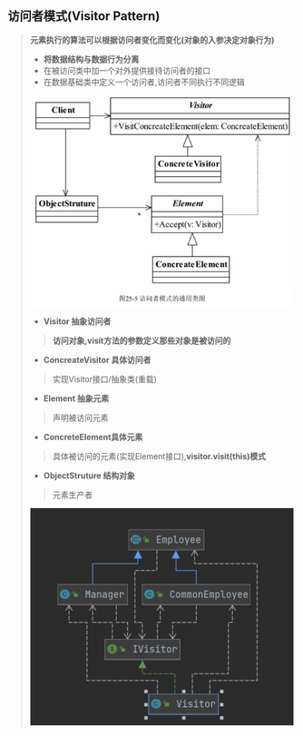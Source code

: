 ## 访问者模式(Visitor Pattern)

> **元素执行的算法可以根据访问者变化而变化(对象的入参决定对象行为)**
>
> - **将数据结构与数据行为分离**
> - 在被访问类中加一个对外提供接待访问者的接口
> - 在数据基础类中定义一个访问者,访问者不同执行不同逻辑
>
> ![image-20211118165808364](image-20211118165808364.png) 
>
> - **Visitor  抽象访问者**
>
> > **访问对象,visit方法的参数定义那些对象是被访问的**
>
> - **ConcreateVisitor 具体访问者**
>
> > 实现Visitor接口/抽象类(重载)
>
> - **Element 抽象元素**
>
> > 声明被访问元素
>
> - **ConcreteElement具体元素**
>
> > 具体被访问的元素(实现Element接口),**visitor.visit(this)模式**
>
> - **ObjectStruture 结构对象**
>
> > 元素生产者
>
> ![image-20211118170846546](image-20211118170846546.png) 
>
> 
>
> 

